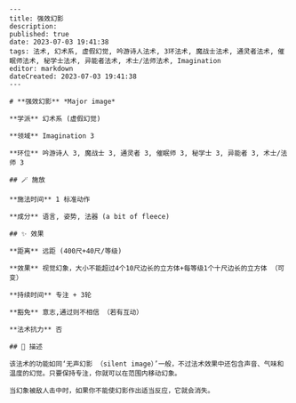 
    ---
    title: 强效幻影
    description: 
    published: true
    date: 2023-07-03 19:41:38
    tags: 法术, 幻术系, 虚假幻觉, 吟游诗人法术, 3环法术, 魔战士法术, 通灵者法术, 催眠师法术, 秘学士法术, 异能者法术, 术士/法师法术, Imagination
    editor: markdown
    dateCreated: 2023-07-03 19:41:38
    ---

    # **强效幻影** *Major image*

    **学派** 幻术系 (虚假幻觉) 

    **领域** Imagination 3

    **环位** 吟游诗人 3, 魔战士 3, 通灵者 3, 催眠师 3, 秘学士 3, 异能者 3, 术士/法师 3

    ## 🪄 施放

    **施法时间** 1 标准动作

    **成分** 语言, 姿势, 法器 (a bit of fleece)

    ## ✨ 效果  

    **距离** 远距 (400尺+40尺/等级) 

    **效果** 视觉幻象，大小不能超过4个10尺边长的立方体+每等级1个十尺边长的立方体 （可变） 

    **持续时间** 专注 + 3轮 

    **豁免** 意志,通过则不相信 （若有互动）

    **法术抗力** 否

    ## 📖 描述

    该法术的功能如同‘无声幻影 （silent image）’一般，不过法术效果中还包含声音、气味和温度的幻觉。只要保持专注，你就可以在范围内移动幻象。

    当幻象被敌人击中时，如果你不能使幻影作出适当反应，它就会消失。
    
